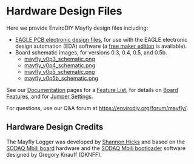 Hardware Design Files
==============

Here we provide EnviroDIY Mayfly design files including:
- [EAGLE PCB electronic design files](https://github.com/EnviroDIY/EnviroDIY_Mayfly_Logger/blob/master/hardware/Mayfly_v0p5b), for use with the EAGLE electronic design automation (EDA) software (a [free maker edition](https://www.autodesk.com/products/eagle/compare) is available).
- Board schematic images, for versions 0.3, 0.4, 0.5, and 0.5b.
  - [mayfly_v0p3_schematic.png](https://github.com/EnviroDIY/EnviroDIY_Mayfly_Logger/blob/master/hardware/mayfly_v0p3_schematic.png)
  - [mayfly_v0p4_schematic.png](https://github.com/EnviroDIY/EnviroDIY_Mayfly_Logger/blob/master/hardware/mayfly_v0p4_schematic.png)
  - [mayfly_v0p5_schematic.png](https://github.com/EnviroDIY/EnviroDIY_Mayfly_Logger/blob/master/hardware/mayfly_v0p5_schematic.png)
  - [mayfly_v0p5b_schematic.png](https://github.com/EnviroDIY/EnviroDIY_Mayfly_Logger/blob/master/hardware/mayfly_v0p5b_schematic.png)


See our [Documentation](https://github.com/EnviroDIY/EnviroDIY_Mayfly_Logger/tree/master/doc) pages for a [Feature List](https://github.com/EnviroDIY/EnviroDIY_Mayfly_Logger/blob/master/doc/Intro_GettingStarted.md), for details on [Board Features](https://github.com/EnviroDIY/EnviroDIY_Mayfly_Logger/blob/master/doc/Hardware_BoardFeatures.md), and for [Jumper Settings](https://github.com/EnviroDIY/EnviroDIY_Mayfly_Logger/blob/master/doc/Hardware_JumperSettings.md).

For questions, use our Q&A forum at https://envirodiy.org/forum/mayfly/.

## Hardware Design Credits

The Mayfly Logger was developed by [Shannon Hicks](https://github.com/s-hicks2) and based on the [SODAQ Mbili board](https://support.sodaq.com/sodaq-one/sodaq-mbili-1284p/) hardware and the [SODAQ Mbili bootloader](https://github.com/SodaqMoja/HardwareMbili) software designed by Gregory Knauff (GKNFF).
